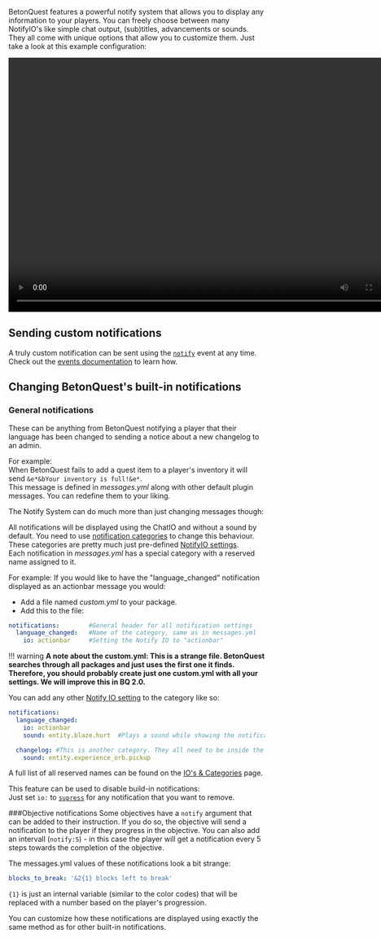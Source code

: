 BetonQuest features a powerful notify system that allows you to display any information to your players.
You can freely choose between many NotifyIO's like simple chat output, (sub)titles, advancements or sounds. They all come
with unique options that allow you to customize them. Just take a look at this example configuration:

<div style="text-align: center">
 <video controls loop
     src="../../media/content/User-Documentation/Notifications/NotifySystemOverview.mp4"
     width="780" height="500">
 Sorry, your browser doesn't support embedded videos.
 </video>
</div>


## Sending custom notifications

A truly custom notification can be sent using the [`notify`](Events-List.md#notification-notify) event at any time.
Check out the [events documentation](Events-List.md#notification-notify) to learn how.

## Changing BetonQuest's built-in notifications
  
### General notifications
These can be anything from BetonQuest notifying a player that their language has been changed
to sending a notice about a new changelog to an admin.

For example:    
When BetonQuest fails to add a quest item to a player's inventory it will send `&e*&bYour inventory is full!&e*`.    
This message is defined in *messages.yml* along with other default plugin messages. You can redefine them to your liking.

The Notify System can do much more than just changing messages though:

All notifications will be displayed using the ChatIO and without a sound by default. You need to use
[notification categories](Notification-IO's-&-Categories.md#categories) to change this behaviour.
These categories are pretty much just pre-defined [NotifyIO settings](Notification-IO's-&-Categories.md#notify-ios).    
Each notification in *messages.yml* has a special category with a reserved name assigned to it.

For example: If you would like to have the "language_changed" notification displayed as an actionbar message you would:

  * Add a file named *custom.yml* to your package.
  * Add this to the file: 

```YAML
notifications:        #General header for all notification settings
  language_changed:   #Name of the category, same as in messages.yml
    io: actionbar     #Setting the Notify IO to "actionbar"
``` 

!!! warning
    **A note about the custom.yml: This is a strange file. BetonQuest searches through all packages and just uses the first one it finds.
    Therefore, you should probably create just one custom.yml with all your settings. We will improve this in BQ 2.0.**


You can add any other [Notify IO setting](Notification-IO's-&-Categories.md#notify-ios) to the category like so:
```YAML
notifications:       
  language_changed:   
    io: actionbar     
    sound: entity.blaze.hurt  #Plays a sound while showing the notification

  changelog: #This is another category. They all need to be inside the 'notifications:' section.
    sound: entity.experience_orb.pickup      
```
A full list of all reserved names can be found on the [IO's & Categories](Notification-IO's-&-Categories.md#built-in-categories) page.

This feature can be used to disable build-in notifications:    
Just set `io:` to [`supress`](Notification-IO's-&-Categories.md#suppress) for any notification that you want to remove.


###Objective notifications
Some objectives have a `notify` argument that can be added to their instruction.
If you do so, the objective will send a notification to the player if they progress in the objective.
You can also add an intervall (`notify:5`) - in this case the player will get a notification every 5 steps
towards the completion of the objective.

The messages.yml values of these notifications look a bit strange:
```YAML
blocks_to_break: '&2{1} blocks left to break'
```
`{1}` is just an internal variable (similar to the color codes) that will be replaced with a number based on the
player's progression.

You can customize how these notifications are displayed using exactly the same method as for other built-in notifications.
